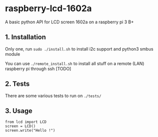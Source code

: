 # raspberry-lcd-1602a
A basic python API for LCD screen 1602a on a raspberry pi 3 B+

## 1. Installation

Only one, run `sudo ./install.sh` to install i2c support and python3 smbus module

You can use `./remote_install.sh` to install all stuff on a remote (LAN) raspberry pi through ssh [TODO]

## 2. Tests

There are some various tests to run on `./tests/`

## 3. Usage

```python3
from lcd import LCD
screen = LCD()
screen.write("Hello !")
```
